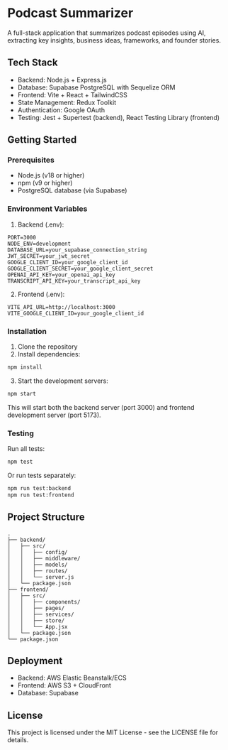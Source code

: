 # Podcast Summarizer

A full-stack application that summarizes podcast episodes using AI, extracting key insights, business ideas, frameworks, and founder stories.

## Tech Stack

- Backend: Node.js + Express.js
- Database: Supabase PostgreSQL with Sequelize ORM
- Frontend: Vite + React + TailwindCSS
- State Management: Redux Toolkit
- Authentication: Google OAuth
- Testing: Jest + Supertest (backend), React Testing Library (frontend)

## Getting Started

### Prerequisites

- Node.js (v18 or higher)
- npm (v9 or higher)
- PostgreSQL database (via Supabase)

### Environment Variables

1. Backend (.env):

```
PORT=3000
NODE_ENV=development
DATABASE_URL=your_supabase_connection_string
JWT_SECRET=your_jwt_secret
GOOGLE_CLIENT_ID=your_google_client_id
GOOGLE_CLIENT_SECRET=your_google_client_secret
OPENAI_API_KEY=your_openai_api_key
TRANSCRIPT_API_KEY=your_transcript_api_key
```

2. Frontend (.env):

```
VITE_API_URL=http://localhost:3000
VITE_GOOGLE_CLIENT_ID=your_google_client_id
```

### Installation

1. Clone the repository
2. Install dependencies:

```bash
npm install
```

3. Start the development servers:

```bash
npm start
```

This will start both the backend server (port 3000) and frontend development server (port 5173).

### Testing

Run all tests:

```bash
npm test
```

Or run tests separately:

```bash
npm run test:backend
npm run test:frontend
```

## Project Structure

```
.
├── backend/
│   ├── src/
│   │   ├── config/
│   │   ├── middleware/
│   │   ├── models/
│   │   ├── routes/
│   │   └── server.js
│   └── package.json
├── frontend/
│   ├── src/
│   │   ├── components/
│   │   ├── pages/
│   │   ├── services/
│   │   ├── store/
│   │   └── App.jsx
│   └── package.json
└── package.json
```

## Deployment

- Backend: AWS Elastic Beanstalk/ECS
- Frontend: AWS S3 + CloudFront
- Database: Supabase

## License

This project is licensed under the MIT License - see the LICENSE file for details.
